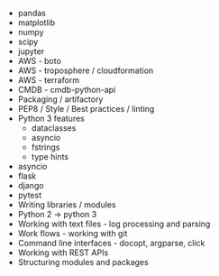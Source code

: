 * pandas
* matplotlib
* numpy
* scipy
* jupyter
* AWS - boto
* AWS - troposphere / cloudformation
* AWS - terraform
* CMDB - cmdb-python-api
* Packaging / artifactory
* PEP8 / Style / Best practices / linting
* Python 3 features 
  * dataclasses
  * asyncio
  * fstrings
  * type hints
* asyncio
* flask
* django
* pytest
* Writing libraries / modules
* Python 2 -> python 3
* Working with text files - log processing and parsing
* Work flows - working with git
* Command line interfaces - docopt, argparse, click
* Working with REST APIs
* Structuring modules and packages
